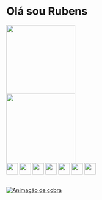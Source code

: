 # Olá sou Rubens


<div>
	<a href="https://github.com/ru-bens">
	<img height="180em" src="https://github-readme-stats.vercel.app/api?username=ru-bens&show_icons=true&theme=shades-of-purple&include_all_comits=true&count_private=true"/></div>
	<div>
    <img height="180em" src="https://github-readme-stats.vercel.app/api/top-langs/?username=ru-bens&layout=compact&langs_cont=16&theme=shades-of-purple"/>
		</div>
	<img height="30em" src="https://img.shields.io/badge/Node.js-43853D?style=for-the-badge&logo=node.js&logoColor=white"/>
	<img height="30em" src="https://img.shields.io/badge/PHP-777BB4?style=for-the-badge&logo=php&logoColor=white"/>
	<img height="30em" src="https://img.shields.io/badge/Java-ED8B00?style=for-the-badge&logo=java&logoColor=white"/>
	<img height="30em" src="https://img.shields.io/badge/C-00599C?style=for-the-badge&logo=c&logoColor=white"/>
	<img height="30em" src="https://img.shields.io/badge/JavaScript-F7DF1E?style=for-the-badge&logo=javascript&logoColor=black"/>
	<img height="30em" src="https://img.shields.io/badge/React_Native-20232A?style=for-the-badge&logo=react&logoColor=61DAFB"/>
	<img height="30em" src="https://img.shields.io/badge/MySQL-005C84?style=for-the-badge&logo=mysql&logoColor=white"/>
<div>
  
 ##
  ![ Animação de cobra ](https://github.com/ru-bens/ru-bens/blob/output/github-contribution-grid-snake.svg)
 
</div>
